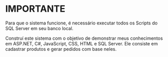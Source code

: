 # IMPORTANTE

Para que o sistema funcione, é necessário executar todos os Scripts do SQL Server em seu banco local.

Construí este sistema com o objetivo de demonstrar meus conhecimentos em ASP.NET, C#, JavaScript, CSS, HTML e SQL Server. Ele consiste em cadastrar produtos e gerar pedidos com base neles.
